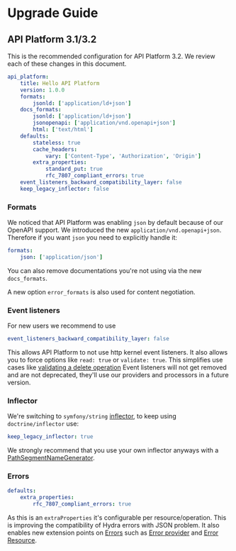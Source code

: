 # Upgrade Guide

## API Platform 3.1/3.2

This is the recommended configuration for API Platform 3.2. We review each of these changes in this document.

```yaml
api_platform:
    title: Hello API Platform
    version: 1.0.0
    formats:
        jsonld: ['application/ld+json']
    docs_formats:
        jsonld: ['application/ld+json']
        jsonopenapi: ['application/vnd.openapi+json']
        html: ['text/html']
    defaults:
        stateless: true
        cache_headers:
            vary: ['Content-Type', 'Authorization', 'Origin']
        extra_properties:
            standard_put: true
            rfc_7807_compliant_errors: true
    event_listeners_backward_compatibility_layer: false
    keep_legacy_inflector: false
```

### Formats

We noticed that API Platform was enabling `json` by default because of our OpenAPI support. We introduced the new `application/vnd.openapi+json`. Therefore if you want `json` you need to explicitly handle it:

```yaml
formats: 
    json: ['application/json']
```

You can also remove documentations you're not using via the new `docs_formats`.

A new option `error_formats` is also used for content negotiation.

### Event listeners

For new users we recommend to use

```yaml
event_listeners_backward_compatibility_layer: false
```

This allows API Platform to not use http kernel event listeners. It also allows you to force options like `read: true` or `validate: true`. This simplifies use cases like [validating a delete operation](https://api-platform.com/docs/v3.2/guides/delete-operation-with-validation/)
Event listeners will not get removed and are not deprecated, they'll use our providers and processors in a future version.

### Inflector

We're switching to `symfony/string` [inflector](https://symfony.com/doc/current/components/string.html#inflector), to keep using `doctrine/inflector` use:

```yaml
keep_legacy_inflector: true
```

We strongly recommend that you use your own inflector anyways with a [PathSegmentNameGenerator](https://github.com/api-platform/core/blob/f776f11fd23e5397a65c1355a9ebcbb20afac9c2/src/Metadata/Operation/UnderscorePathSegmentNameGenerator.php).

### Errors

```yaml
defaults:
    extra_properties:
        rfc_7807_compliant_errors: true
```

As this is an `extraProperties` it's configurable per resource/operation. This is improving the compatibility of Hydra errors with JSON problem. It also enables new extension points on [Errors](https://api-platform.com/docs/v3.2/core/errors/) such as [Error provider](https://api-platform.com/docs/v3.2/guides/error-provider/) and [Error Resource](https://api-platform.com/docs/v3.2/guides/error-resource/).
